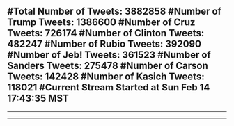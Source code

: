 #Total Number of Tweets: 3882858 
#Number of Trump Tweets: 1386600
#Number of Cruz Tweets: 726174
#Number of Clinton Tweets: 482247
#Number of Rubio Tweets: 392090
#Number of Jeb! Tweets: 361523
#Number of Sanders Tweets: 275478
#Number of Carson Tweets: 142428
#Number of Kasich Tweets: 118021
#Current Stream Started at Sun Feb 14 17:43:35 MST
---
---
---
